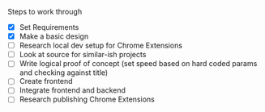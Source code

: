 Steps to work through


- [X] Set Requirements
- [X] Make a basic design
- [ ] Research local dev setup for Chrome Extensions
- [ ] Look at source for similar-ish projects
- [ ] Write logical proof of concept (set speed based on hard coded params and checking against title)
- [ ] Create frontend
- [ ] Integrate frontend and backend
- [ ] Research publishing Chrome Extensions 
